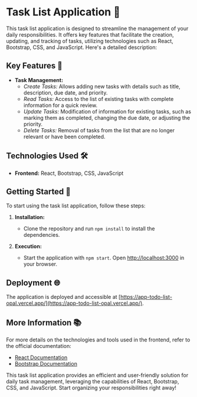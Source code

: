 # Task List Application 📝

This task list application is designed to streamline the management of your daily responsibilities. It offers key features that facilitate the creation, updating, and tracking of tasks, utilizing technologies such as React, Bootstrap, CSS, and JavaScript. Here's a detailed description:

## Key Features 🚀
- **Task Management:**
  - *Create Tasks:* Allows adding new tasks with details such as title, description, due date, and priority.
  - *Read Tasks:* Access to the list of existing tasks with complete information for a quick review.
  - *Update Tasks:* Modification of information for existing tasks, such as marking them as completed, changing the due date, or adjusting the priority.
  - *Delete Tasks:* Removal of tasks from the list that are no longer relevant or have been completed.

## Technologies Used 🛠️
- **Frontend:** React, Bootstrap, CSS, JavaScript

## Getting Started 🚀
To start using the task list application, follow these steps:

1. **Installation:**
   - Clone the repository and run `npm install` to install the dependencies.

2. **Execution:**
   - Start the application with `npm start`. Open [http://localhost:3000](http://localhost:3000) in your browser.

## Deployment 🌐
The application is deployed and accessible at [https://app-todo-list-opal.vercel.app/](https://app-todo-list-opal.vercel.app/).

## More Information 📚
For more details on the technologies and tools used in the frontend, refer to the official documentation:

- [React Documentation](https://reactjs.org/docs/getting-started.html)
- [Bootstrap Documentation](https://getbootstrap.com/docs/5.0/getting-started/introduction/)

This task list application provides an efficient and user-friendly solution for daily task management, leveraging the capabilities of React, Bootstrap, CSS, and JavaScript. Start organizing your responsibilities right away!
